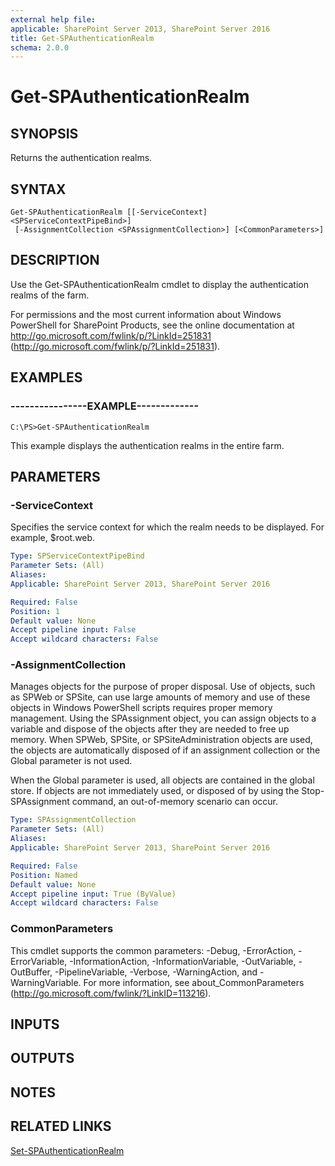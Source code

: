 ```yaml
---
external help file: 
applicable: SharePoint Server 2013, SharePoint Server 2016
title: Get-SPAuthenticationRealm
schema: 2.0.0
---
```


# Get-SPAuthenticationRealm

## SYNOPSIS

Returns the authentication realms.



## SYNTAX

```
Get-SPAuthenticationRealm [[-ServiceContext] <SPServiceContextPipeBind>]
 [-AssignmentCollection <SPAssignmentCollection>] [<CommonParameters>]
```

## DESCRIPTION
Use the Get-SPAuthenticationRealm cmdlet to display the authentication realms of the farm.

For permissions and the most current information about Windows PowerShell for SharePoint Products, see the online documentation at http://go.microsoft.com/fwlink/p/?LinkId=251831 (http://go.microsoft.com/fwlink/p/?LinkId=251831).

## EXAMPLES

### ----------------EXAMPLE------------- 
```
C:\PS>Get-SPAuthenticationRealm
```

This example displays the authentication realms in the entire farm.

## PARAMETERS

### -ServiceContext
Specifies the service context for which the realm needs to be displayed.
For example, $root.web.

```yaml
Type: SPServiceContextPipeBind
Parameter Sets: (All)
Aliases: 
Applicable: SharePoint Server 2013, SharePoint Server 2016

Required: False
Position: 1
Default value: None
Accept pipeline input: False
Accept wildcard characters: False
```

### -AssignmentCollection
Manages objects for the purpose of proper disposal.
Use of objects, such as SPWeb or SPSite, can use large amounts of memory and use of these objects in Windows PowerShell scripts requires proper memory management.
Using the SPAssignment object, you can assign objects to a variable and dispose of the objects after they are needed to free up memory.
When SPWeb, SPSite, or SPSiteAdministration objects are used, the objects are automatically disposed of if an assignment collection or the Global parameter is not used.

When the Global parameter is used, all objects are contained in the global store.
If objects are not immediately used, or disposed of by using the Stop-SPAssignment command, an out-of-memory scenario can occur.

```yaml
Type: SPAssignmentCollection
Parameter Sets: (All)
Aliases: 
Applicable: SharePoint Server 2013, SharePoint Server 2016

Required: False
Position: Named
Default value: None
Accept pipeline input: True (ByValue)
Accept wildcard characters: False
```

### CommonParameters
This cmdlet supports the common parameters: -Debug, -ErrorAction, -ErrorVariable, -InformationAction, -InformationVariable, -OutVariable, -OutBuffer, -PipelineVariable, -Verbose, -WarningAction, and -WarningVariable. For more information, see about_CommonParameters (http://go.microsoft.com/fwlink/?LinkID=113216).

## INPUTS

## OUTPUTS

## NOTES

## RELATED LINKS

[Set-SPAuthenticationRealm](Set-SPAuthenticationRealm.md)

